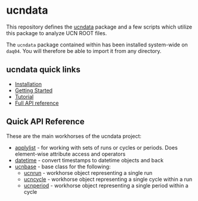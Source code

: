 # ucndata

This repository defines the [ucndata] package and a few scripts which utilize this package to analyze UCN ROOT files.

The `ucndata` package contained within has been installed system-wide on `daq04`. You will therefore be able to import it from any directory.

## ucndata quick links

* [Installation](ucndata/tutorials/installation.md)
* [Getting Started](ucndata/tutorials/gettingstarted.md)
* [Tutorial](ucndata/tutorials/index.md)
* [Full API reference](ucndata/docs/README.md)

## Quick API Reference

These are the main workhorses of the ucndata project:

* [applylist](ucndata/docs/applylist.md) - for working with sets of runs or cycles or periods. Does element-wise attribute access and operators
* [datetime](ucndata/docs/datetime.md) - convert timestamps to datetime objects and back
* [ucnbase](ucndata/docs/ucnbase.md) - base class for the following:
  * [ucnrun](ucndata/docs/ucnrun.md) - workhorse object representing a single run
  * [ucncycle](ucndata/docs/ucncycle.md) - workhorse object representing a single cycle within a run
  * [ucnperiod](ucndata/docs/ucnperiod.md) - workhorse object representing a single period within a cycle

[ucndata]: ucndata/README.md
